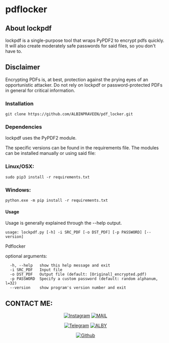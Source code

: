 # pdflocker

## About lockpdf
lockpdf is a single-purpose tool that wraps PyPDF2 to encrypt pdfs quickly. It will also create moderately safe passwords for said files, so you don't have to.

## Disclaimer
Encrypting PDFs is, at best, protection against the prying eyes of an opportunistic attacker. Do not rely on lockpdf or password-protected PDFs in general for critical information.

### Installation
```
git clone https://github.com/ALBINPRAVEEN/pdf_locker.git
```
### Dependencies
lockpdf uses the PyPDF2 module.

The specific versions can be found in the requirements file. The modules can be installed manually or using said file:

### Linux/OSX:
```
sudo pip3 install -r requirements.txt
```
### Windows:
```
python.exe -m pip install -r requirements.txt
```

#### Usage
Usage is generally explained through the --help output.
```
usage: lockpdf.py [-h] -i SRC_PDF [-o DST_PDF] [-p PASSWORD] [--version]
```
Pdflocker 

optional arguments:
```
  -h, --help   show this help message and exit
  -i SRC_PDF   Input file
  -o DST_PDF   Output file (default: [Original]_encrypted.pdf)
  -p PASSWORD  Specify a custom password (default: random alphanum, l=32)
  --version    show program's version number and exit
```

## CONTACT ME:
<p align="center">
<a href="https://www.instagram.com/i_am_albin_praveen/"><img title="Instagram" src="https://img.shields.io/badge/i_am_albin_praveen-black?style=for-the-badge&logo=instagram"></a>
<a href="mailto:albinpraveen135790@gmail.com"><img title="MAIL" src="https://img.shields.io/badge/ALBY-black?style=for-the-badge&logo=Gmail"></a>
</p>
<p align="center">
<a href="https://t.me/i_am_albin_praveen"><img title="Telegram" src="https://img.shields.io/badge/i_am_albin_praveen-black?style=for-the-badge&logo=telegram"></a>
<a href="https://wa.me/+917025743032"><img title="ALBY" src="https://img.shields.io/badge/ALBY-black?style=for-the-badge&logo=Whatsapp"></a>
</p>
<p align="center">
<a href="https://github.com/ALBINPRAVEEN"><img title="Github" src="https://img.shields.io/badge/ALBIN PRAVEEN-black?style=for-the-badge&logo=github"></a>
 </p>

